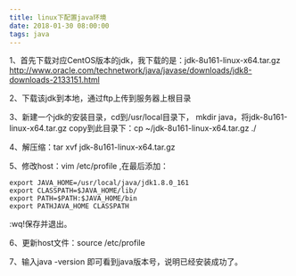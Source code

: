 ```yaml
---
title: linux下配置java环境
date: 2018-01-30 08:00:00
tags: java
---
```

1、首先下载对应CentOS版本的jdk，我下载的是：jdk-8u161-linux-x64.tar.gz
http://www.oracle.com/technetwork/java/javase/downloads/jdk8-downloads-2133151.html

2、下载该jdk到本地，通过ftp上传到服务器上根目录

3、新建一个jdk的安装目录，cd到/usr/local目录下， mkdir java，将jdk-8u161-linux-x64.tar.gz copy到此目录下：cp ~/jdk-8u161-linux-x64.tar.gz ./

4、解压缩：tar xvf jdk-8u161-linux-x64.tar.gz

5、修改host：vim /etc/profile ,在最后添加：
```
export JAVA_HOME=/usr/local/java/jdk1.8.0_161
export CLASSPATH=$JAVA_HOME/lib/
export PATH=$PATH:$JAVA_HOME/bin
export PATHJAVA_HOME CLASSPATH

```
:wq!保存并退出。

6、更新host文件：source /etc/profile

7、输入java -version  即可看到java版本号，说明已经安装成功了。